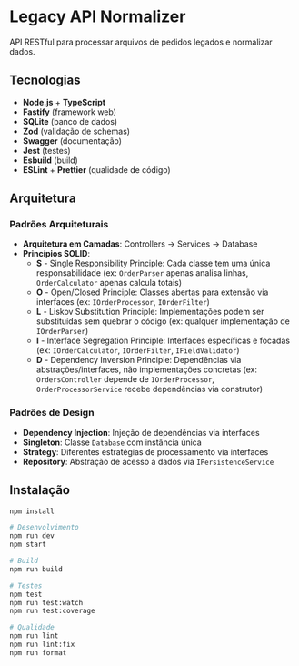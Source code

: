 # Legacy API Normalizer

API RESTful para processar arquivos de pedidos legados e normalizar dados.

## Tecnologias

- **Node.js** + **TypeScript**
- **Fastify** (framework web)
- **SQLite** (banco de dados)
- **Zod** (validação de schemas)
- **Swagger** (documentação)
- **Jest** (testes)
- **Esbuild** (build)
- **ESLint** + **Prettier** (qualidade de código)

## Arquitetura

### Padrões Arquiteturais
- **Arquitetura em Camadas**: Controllers → Services → Database
- **Princípios SOLID**:
  - **S** - Single Responsibility Principle: Cada classe tem uma única responsabilidade (ex: `OrderParser` apenas analisa linhas, `OrderCalculator` apenas calcula totais)
  - **O** - Open/Closed Principle: Classes abertas para extensão via interfaces (ex: `IOrderProcessor`, `IOrderFilter`)
  - **L** - Liskov Substitution Principle: Implementações podem ser substituídas sem quebrar o código (ex: qualquer implementação de `IOrderParser`)
  - **I** - Interface Segregation Principle: Interfaces específicas e focadas (ex: `IOrderCalculator`, `IOrderFilter`, `IFieldValidator`)
  - **D** - Dependency Inversion Principle: Dependências via abstrações/interfaces, não implementações concretas (ex: `OrdersController` depende de `IOrderProcessor`, `OrderProcessorService` recebe dependências via construtor)

### Padrões de Design
- **Dependency Injection**: Injeção de dependências via interfaces
- **Singleton**: Classe `Database` com instância única
- **Strategy**: Diferentes estratégias de processamento via interfaces
- **Repository**: Abstração de acesso a dados via `IPersistenceService`

## Instalação

```bash
npm install

# Desenvolvimento
npm run dev
npm start

# Build
npm run build

# Testes
npm test
npm run test:watch
npm run test:coverage

# Qualidade
npm run lint
npm run lint:fix
npm run format
```